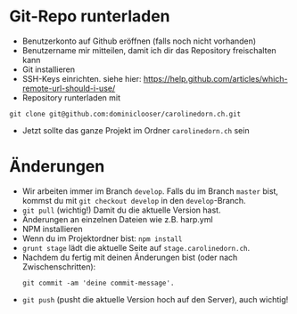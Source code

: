 # Git-Repo runterladen
- Benutzerkonto auf Github eröffnen (falls noch nicht vorhanden)
- Benutzername mir mitteilen, damit ich dir das Repository freischalten kann
- Git installieren
- SSH-Keys einrichten. siehe hier: https://help.github.com/articles/which-remote-url-should-i-use/ 
- Repository runterladen mit 
```
git clone git@github.com:dominiclooser/carolinedorn.ch.git
```
- Jetzt sollte das ganze Projekt im Ordner `carolinedorn.ch` sein


# Änderungen
- Wir arbeiten immer im Branch `develop`. Falls du im Branch `master` bist, kommst du mit
  `git checkout develop` in den `develop`-Branch.
- `git pull` (wichtig!) Damit du die aktuelle Version hast.
- Änderungen an einzelnen Dateien wie z.B. harp.yml
- NPM installieren
- Wenn du im Projektordner bist: `npm install`
- `grunt stage` lädt die aktuelle Seite auf `stage.carolinedorn.ch`. 
- Nachdem du fertig mit deinen Änderungen bist (oder nach Zwischenschritten):
  ```
  git commit -am 'deine commit-message'.
  ```
- `git push` (pusht die aktuelle Version hoch auf den Server), auch wichtig!
